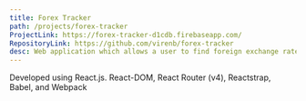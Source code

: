 ```yaml
---
title: Forex Tracker
path: /projects/forex-tracker
ProjectLink: https://forex-tracker-d1cdb.firebaseapp.com/
RepositoryLink: https://github.com/virenb/forex-tracker
desc: Web application which allows a user to find foreign exchange rates (EURO based) of the current day or historical rates. The ForEx API used is from Fixer.io.
---
```


Developed using React.js. React-DOM, React Router (v4), Reactstrap, Babel, and Webpack 
